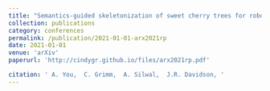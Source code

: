 ```yaml
---
title: "Semantics-guided skeletonization of sweet cherry trees for robotic pruning"
collection: publications
category: conferences
permalink: /publication/2021-01-01-arx2021rp
date: 2021-01-01
venue: 'arXiv'
paperurl: 'http://cindygr.github.io/files/arx2021rp.pdf'

citation: ' A. You,  C. Grimm,  A. Silwal,  J.R. Davidson, '
---
```


